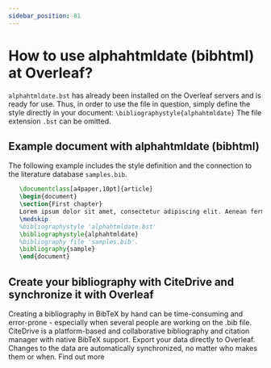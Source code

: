```yaml
---
sidebar_position: 81
---
```


# How to use alphahtmldate (bibhtml) at Overleaf?
`alphahtmldate.bst` has already been installed on the Overleaf servers and is ready for use. Thus, in order to use the file in question, simply define the style directly in your document: `\bibliographystyle{alphahtmldate}` The file extension `.bst` can be omitted.

## Example document with alphahtmldate (bibhtml)
The following example includes the style definition and the connection to the literature database `samples.bib`.
```tex
   \documentclass[a4paper,10pt]{article}
   \begin{document}
   \section{First chapter}
   Lorem ipsum dolor sit amet, consectetur adipiscing elit. Aenean fermentum justo massa, ut maximus mauris sodales et. Aenean vel elit a erat rhoncus pharetra.
   \medskip
   %bibliographystyle 'alphahtmldate.bst'
   \bibliographystyle{alphahtmldate}
   %bibliography file 'samples.bib'.
   \bibliography{sample}
   \end{document}
```

## Create your bibliography with CiteDrive and synchronize it with Overleaf
Creating a bibliography in BibTeX by hand can be time-consuming and error-prone - especially when several people are working on the .bib file. CiteDrive is a platform-based and collaborative bibliography and citation manager with native BibTeX support. Export your data directly to Overleaf. Changes to the data are automatically synchronized, no matter who makes them or when. Find out more